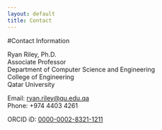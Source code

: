 ```yaml
---
layout: default
title: Contact
---
```


#Contact Information

Ryan Riley, Ph.D.  
Associate Professor  
Department of Computer Science and Engineering  
College of Engineering  
Qatar University  

Email: [ryan.riley@qu.edu.qa](mailto:ryan.riley@qu.edu.qa)  
Phone: +974 4403 4261

ORCID iD: [0000-0002-8321-1211](http://orcid.org/0000-0002-8321-1211)
